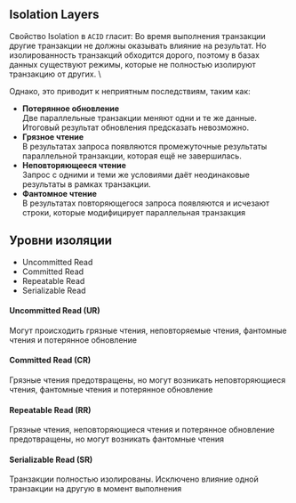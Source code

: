## Isolation Layers
Свойство Isolation в ```ACID``` гласит: Во время выполнения транзакции другие транзакции не должны оказывать влияние на результат. Но изолированность транзакций обходится дорого, поэтому в базах данных существуют режимы, которые не полностью изолируют транзакцию от других. \

Однако, это приводит к неприятным последствиям, таким как:
- **Потерянное обновление** \
Две параллельные транзакции меняют одни и те же данные. Итоговый результат обновления предсказать невозможно.
- **Грязное чтение** \
В результатах запроса появляются промежуточные результаты параллельной транзакции, которая ещё не завершилась.
- **Неповторяющееся чтение** \
Запрос с одними и теми же условиями даёт неодинаковые результаты в рамках транзакции.
- **Фантомное чтение** \
В результатах повторяющегося запроса появляются и исчезают строки, которые модифицирует параллельная транзакция

## Уровни изоляции
- Uncommitted Read
- Committed Read
- Repeatable Read
- Serializable Read

#### Uncommitted Read (UR)
Могут происходить грязные чтения, неповторяемые чтения, фантомные чтения и потерянное обновление

#### Committed Read (CR)
Грязные чтения предотвращены, но могут возникать неповторяющиеся чтения, фантомные чтения и потерянное обновление

#### Repeatable Read (RR)
Грязные чтения, неповторяющиеся чтения и потерянное обновление предотвращены, но могут возникать фантомные чтения

#### Serializable Read (SR)
Транзакции полностью изолированы. Исключено влияние одной транзакции на другую в момент выполнения
